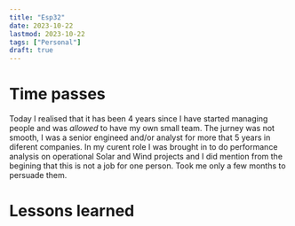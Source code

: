 ```yaml
---
title: "Esp32"
date: 2023-10-22
lastmod: 2023-10-22
tags: ["Personal"]
draft: true
---
```



# Time passes

Today I realised that it has been 4 years since I have started managing people
and was _allowed_ to have my own small team. The jurney was not smooth, I was a
senior engineed and/or analyst for more that 5 years in diferent companies. In
my curent role I was brought in to do performance analysis on operational Solar
and Wind projects and I did mention from the begining that this is not a job
for one person. Took me only a few months to persuade them.  

# Lessons learned


